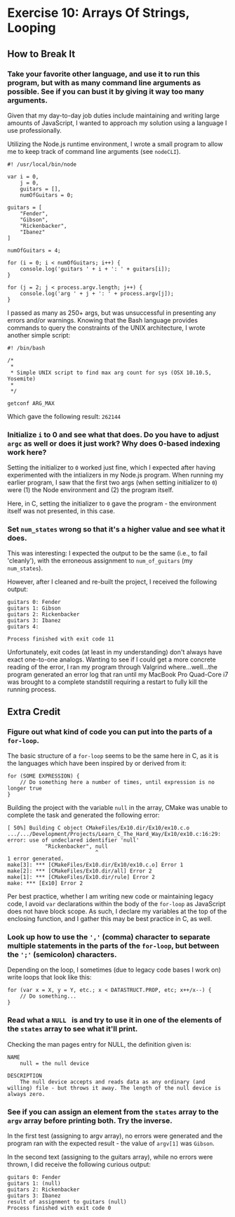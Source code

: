 # Exercise 10: Arrays Of Strings, Looping
## How to Break It
### Take your favorite other language, and use it to run this program, but with as many command line arguments as possible. See if you can bust it by giving it way too many arguments.
Given that my day-to-day job duties include maintaining and writing large amounts of JavaScript, I wanted to approach my solution using a language I use professionally.

Utilizing the Node.js runtime environment, I wrote a small program to allow me to keep track of command line arguments (see ```nodeCLI```).

```
#! /usr/local/bin/node

var i = 0,
    j = 0,
    guitars = [],
    numOfGuitars = 0;

guitars = [
    "Fender",
    "Gibson",
    "Rickenbacker",
    "Ibanez"
]

numOfGuitars = 4;

for (i = 0; i < numOfGuitars; i++) {
    console.log('guitars ' + i + ': ' + guitars[i]);
}

for (j = 2; j < process.argv.length; j++) {
    console.log('arg ' + j + ': ' + process.argv[j]);
}
```

I passed as many as 250+ args, but was unsuccessful in presenting any errors and/or warnings. Knowing that the Bash language provides commands to query the constraints of the UNIX architecture, I wrote another simple script:

```
#! /bin/bash

/*
 *
 * Simple UNIX script to find max arg count for sys (OSX 10.10.5, Yosemite)
 *
 */

getconf ARG_MAX
```

Which gave the following result: ```262144```

### Initialize ```i``` to 0 and see what that does. Do you have to adjust ```argc``` as well or does it just work? Why does 0-based indexing work here?
Setting the initializer to ```0``` worked just fine, which I expected after having experimented with the intializers in my Node.js program. When running my earlier program, I saw that the first two args (when setting initializer to ```0```) were (1) the Node environment and (2) the program itself.

Here, in C, setting the initializer to ```0``` gave the program - the environment itself was not presented, in this case.

### Set ```num_states``` wrong so that it's a higher value and see what it does.
This was interesting: I expected the output to be the same (i.e., to fail 'cleanly'), with the erroneous assignment to ```num_of_guitars``` (my ```num_states```).

However, after I cleaned and re-built the project, I received the following output:
```
guitars 0: Fender
guitars 1: Gibson
guitars 2: Rickenbacker
guitars 3: Ibanez
guitars 4:

Process finished with exit code 11
```

Unfortunately, exit codes (at least in my understanding) don't always have exact one-to-one analogs. Wanting to see if I could get a more concrete reading of the error, I ran my program through Valgrind where...well...the program generated an error log that ran until my MacBook Pro Quad-Core i7 was brought to a complete standstill requiring a restart to fully kill the running process.

## Extra Credit
### Figure out what kind of code you can put into the parts of a ```for-loop```.
The basic structure of a ```for-loop``` seems to be the same here in C, as it is the languages which have been inspired by or derived from it:

```
for (SOME EXPRESSION) {
    // Do something here a number of times, until expression is no longer true
}
```

Building the project with the variable ```null``` in the array, CMake was unable to complete the task and generated the following error:
```
[ 50%] Building C object CMakeFiles/Ex10.dir/Ex10/ex10.c.o
.../.../Development/Projects/Learn_C_The_Hard_Way/Ex10/ex10.c:16:29: error: use of undeclared identifier 'null'
            "Rickenbacker", null
                            ^
1 error generated.
make[3]: *** [CMakeFiles/Ex10.dir/Ex10/ex10.c.o] Error 1
make[2]: *** [CMakeFiles/Ex10.dir/all] Error 2
make[1]: *** [CMakeFiles/Ex10.dir/rule] Error 2
make: *** [Ex10] Error 2
```

Per best practice, whether I am writing new code or maintaining legacy code, I avoid ```var``` declarations within the body of the ```for-loop``` as JavaScript does not have block scope. As such, I declare my variables at the top of the enclosing function, and I gather this may be best practice in C, as well.
### Look up how to use the ```','``` (comma) character to separate multiple statements in the parts of the ```for-loop```, but between the ```';'``` (semicolon) characters.
Depending on the loop, I sometimes (due to legacy code bases I work on) write loops that look like this:

```
for (var x = X, y = Y, etc.; x < DATASTRUCT.PROP, etc; x++/x--) {
    // Do something...
}
```
### Read what a ```NULL ``` is and try to use it in one of the elements of the ```states``` array to see what it'll print.
Checking the man pages entry for NULL, the definition given is:

```
NAME
    null = the null device

DESCRIPTION
    The null device accepts and reads data as any ordinary (and willing) file - but throws it away. The length of the null device is always zero.
```

### See if you can assign an element from the ```states``` array to the ```argv``` array before printing both. Try the inverse.
In the first test (assigning to argv array), no errors were generated and the program ran with the expected result - the value of ```argv[1]``` was ```Gibson```.

In the second text (assigning to the guitars array), while no errors were thrown, I did receive the following curious output:
```
guitars 0: Fender
guitars 1: (null)
guitars 2: Rickenbacker
guitars 3: Ibanez
result of assignment to guitars (null)
Process finished with exit code 0
```